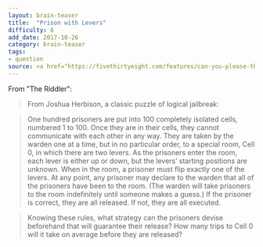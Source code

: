 ```yaml
---
layout: brain-teaser
title:  "Prison with Levers"
difficulty: 6
add_date: 2017-10-26
category: brain-teaser
tags:
- question
source: <a href="https://fivethirtyeight.com/features/can-you-please-the-oracle-can-you-escape-the-prison/">The Riddler</a>
---
```


From "The Riddler":

> From Joshua Herbison, a classic puzzle of logical jailbreak:

> One hundred prisoners are put into 100 completely isolated cells, numbered 1 to 100. Once they are in their cells, they cannot communicate with each other in any way. They are taken by the warden one at a time, but in no particular order, to a special room, Cell 0, in which there are two levers. As the prisoners enter the room, each lever is either up or down, but the levers’ starting positions are unknown. When in the room, a prisoner must flip exactly one of the levers. At any point, any prisoner may declare to the warden that all of the prisoners have been to the room. (The warden will take prisoners to the room indefinitely until someone makes a guess.) If the prisoner is correct, they are all released. If not, they are all executed.

> Knowing these rules, what strategy can the prisoners devise beforehand that will guarantee their release? How many trips to Cell 0 will it take on average before they are released?
